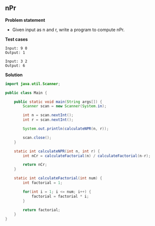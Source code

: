 ## nPr

**Problem statement**

- Given input as n and r, write a program to compute nPr.

**Test cases**

```
Input: 9 0
Output: 1

Input: 3 2
Output: 6
```

**Solution**

```java
import java.util.Scanner;

public class Main {

	public static void main(String args[]) {
		Scanner scan = new Scanner(System.in);

		int n = scan.nextInt();
		int r = scan.nextInt();

		System.out.println(calculateNPR(n, r));

		scan.close();
	}

	static int calculateNPR(int n, int r) {
		int nCr = calculateFactorial(n) / calculateFactorial(n-r);

		return nCr;
	}

	static int calculateFactorial(int num) {
		int factorial = 1;

		for(int i = 1; i <= num; i++) {
			factorial = factorial * i;
		}

		return factorial;
	}
}
```
